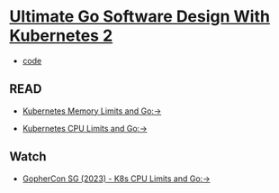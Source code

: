 # [Ultimate Go Software Design With Kubernetes 2](https://courses.ardanlabs.com/courses/take/ultimate-go-software-design-with-kubernetes-2/lessons/57296635-5-3-shutdown-signaling-and-load-shedding)

- [code](https://github.com/ardanlabs/service.git)


## READ

- [Kubernetes Memory Limits and Go](https://www.ardanlabs.com/blog/2024/02/kubernetes-memory-limits-go.html)[:->](https://www.ardanlabs.com/blog/2024/02/kubernetes-memory-limits-go.html)

- [Kubernetes CPU Limits and Go](https://www.ardanlabs.com/blog/2024/02/kubernetes-cpu-limits-go.html)[:->](https://www.ardanlabs.com/blog/2024/02/kubernetes-cpu-limits-go.html)


## Watch

- [GopherCon SG (2023) - K8s CPU Limits and Go](https://www.youtube.com/watch?v=Dm7yuoYTx54&list=PLq2Nv-Sh8Eba2gEaId35K2aAUFdpbKx9D&index=6&themeRefresh=1)[:->](https://www.youtube.com/watch?v=Dm7yuoYTx54&list=PLq2Nv-Sh8Eba2gEaId35K2aAUFdpbKx9D&index=6&themeRefresh=1)